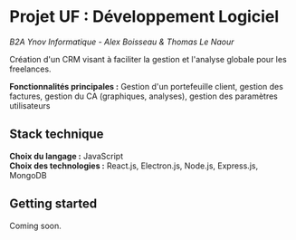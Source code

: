 # Projet UF : Développement Logiciel

_B2A Ynov Informatique - Alex Boisseau & Thomas Le Naour_

Création d'un CRM visant à faciliter la gestion et l'analyse globale pour les freelances.

**Fonctionnalités principales :** Gestion d'un portefeuille client, gestion des factures, gestion du CA (graphiques, analyses), gestion des paramètres utilisateurs

## Stack technique

**Choix du langage :** JavaScript  
**Choix des technologies :** React.js, Electron.js, Node.js, Express.js, MongoDB

## Getting started

Coming soon.
